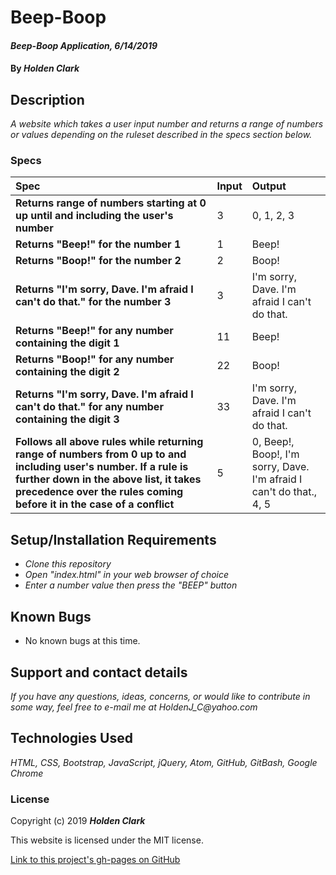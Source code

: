 # Beep-Boop

#### _Beep-Boop Application, 6/14/2019_

#### By _**Holden Clark**_

## Description

_A website which takes a user input number and returns a range of numbers or values depending on the ruleset described in the specs section below._

### Specs
| Spec | Input | Output |
| :-------------     | :------------- | :------------- |
| **Returns range of numbers starting at 0 up until and including the user's number** | 3 | 0, 1, 2, 3 |
| **Returns "Beep!" for the number 1** | 1 | Beep! |
| **Returns "Boop!" for the number 2** | 2 | Boop! |
| **Returns "I'm sorry, Dave. I'm afraid I can't do that." for the number 3** | 3 | I'm sorry, Dave. I'm afraid I can't do that. |
| **Returns "Beep!" for any number containing the digit 1** | 11 | Beep! |
| **Returns "Boop!" for any number containing the digit 2** | 22 | Boop! |
| **Returns "I'm sorry, Dave. I'm afraid I can't do that." for any number containing the digit 3** | 33 | I'm sorry, Dave. I'm afraid I can't do that. |
| **Follows all above rules while returning range of numbers from 0 up to and including user's number. If a rule is further down in the above list, it takes precedence over the rules coming before it in the case of a conflict** | 5 | 0, Beep!, Boop!, I'm sorry, Dave. I'm afraid I can't do that., 4, 5 |

## Setup/Installation Requirements

* _Clone this repository_
* _Open "index.html" in your web browser of choice_
* _Enter a number value then press the "BEEP" button_

## Known Bugs

* No known bugs at this time.

## Support and contact details

_If you have any questions, ideas, concerns, or would like to contribute in some way, feel free to e-mail me at HoldenJ_C@yahoo.com_

## Technologies Used

_HTML,_
_CSS,_
_Bootstrap,_
_JavaScript,_
_jQuery,_
_Atom,_
_GitHub,_
_GitBash,_
_Google Chrome_

### License

Copyright (c) 2019 **_Holden Clark_**

This website is licensed under the MIT license.

[Link to this project's gh-pages on GitHub](https://holdenjc.github.io/beep-boop/)
